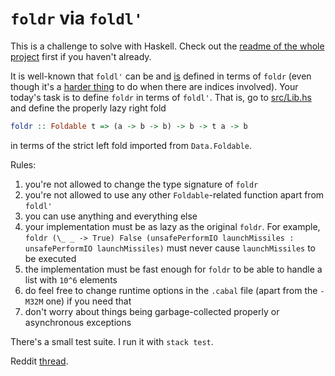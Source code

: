 # `foldr` via `foldl'`

This is a challenge to solve with Haskell. Check out the [readme of the whole project](../README.md) first if you haven't already.

It is well-known that `foldl'` can be and [is](https://hackage.haskell.org/package/base-4.12.0.0/docs/src/Data.Foldable.html#foldl%27) defined in terms of `foldr` (even though it's a [harder thing](https://github.com/effectfully-ou/haskell-challenges/tree/master/h6-indexed-folds) to do when there are indices involved). Your today's task is to define `foldr` in terms of `foldl'`. That is, go to [src/Lib.hs](./src/Lib.hs) and define the properly lazy right fold

```haskell
foldr :: Foldable t => (a -> b -> b) -> b -> t a -> b
```

in terms of the strict left fold imported from `Data.Foldable`.

Rules:

1. you're not allowed to change the type signature of `foldr`
2. you're not allowed to use any other `Foldable`-related function apart from `foldl'`
3. you can use anything and everything else
4. your implementation must be as lazy as the original `foldr`. For example, `foldr (\_ _ -> True) False (unsafePerformIO launchMissiles : unsafePerformIO launchMissiles)` must never cause `launchMissiles` to be executed
5. the implementation must be fast enough for `foldr` to be able to handle a list with `10^6` elements
6. do feel free to change runtime options in the `.cabal` file (apart from the `-M32M` one) if you need that
7. don't worry about things being garbage-collected properly or asynchronous exceptions

There's a small test suite. I run it with `stack test`.

Reddit [thread](https://www.reddit.com/r/haskell/comments/orikvm/foldr_via_foldl/).
